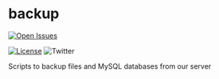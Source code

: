 # backup

[![Open Issues](https://img.shields.io/github/issues/spamty/backup.svg)](https://github.com/Spamty/backup/issues)

[![License](https://img.shields.io/badge/license-MIT-blue.svg)](https://github.com/Spamty/backup/blob/master/LICENSE.md)
![Twitter](https://img.shields.io/twitter/follow/Spamty.svg?style=social&label=Follow&maxAge=2592000)

Scripts to backup files and MySQL databases from our server
